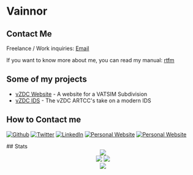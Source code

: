 # Vainnor

## Contact Me

Freelance / Work inquiries: [Email](inquries@carsonberget.com)

If you want to know more about me, you can read my manual: [rtfm]()

## Some of my projects

- [vZDC Website](https://github.com/vZDC-ARTCC/website) - A website for a VATSIM Subdivision
- [vZDC IDS](https://github.com/vZDC-ARTCC/ids) - The vZDC ARTCC's take on a modern IDS

## How to Contact me

<p>
<a href="https://github.com/vainnor" target="_blank"><img alt="Github" src="https://img.shields.io/badge/GitHub-%2312100E.svg?&style=for-the-badge&logo=Github&logoColor=white" /></a> 
<a href="" target="_blank"><img alt="Twitter" src="https://img.shields.io/badge/twitter-%231DA1F2.svg?&style=for-the-badge&logo=twitter&logoColor=white" /></a> 
<a href="" target="_blank"><img alt="LinkedIn" src="https://img.shields.io/badge/linkedin-%230077B5.svg?&style=for-the-badge&logo=linkedin&logoColor=white" /></a> 
<a href="" target="_blank"><img alt="Personal Website" src="https://img.shields.io/badge/website-000000?style=for-the-badge&logo=About.me&logoColor=white" /></a> 
<a href="inquries@carsonberget.com" target="_blank"><img alt="Personal Website" src="https://img.shields.io/badge/ProtonMail-8B89CC?style=for-the-badge&logo=protonmail&logoColor=white"/></a> 
</p>
## Stats

<div align="center">
<a>
    <img rel="me" src="https://img.shields.io/endpoint?url=https%3A%2F%2Fhits.dwyl.com%2Fvainnor%2Fvainnor.json%3Fcolor%3Dpink">
</a>
<br/>

<div align="center">
<a><img src="http://github-profile-summary-cards.vercel.app/api/cards/most-commit-language?username=vainnor&theme=aura_dark"/></a>
<a><img src="http://github-profile-summary-cards.vercel.app/api/cards/stats?username=vainnor&theme=aura_dark"/></a>
</div>
<div align="center">
<a><img src="http://github-profile-summary-cards.vercel.app/api/cards/profile-details?username=vainnor&theme=aura_dark"/></a>

<br/>
